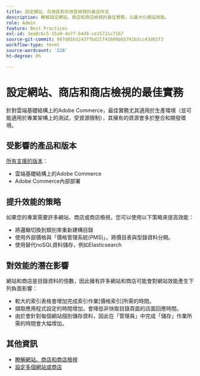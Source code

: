 ```yaml
---
title: 設定網站、存放區和存放區檢視的最佳作法
description: 瞭解設定網站、商店和商店檢視的最佳實務，以最大化網站效能。
role: Admin
feature: Best Practices
exl-id: 3ea0c6c5-15a9-4e77-b4d0-ce15721c7167
source-git-commit: 987d65b52437fbd21f41600bb5741b3cc43d01f3
workflow-type: tm+mt
source-wordcount: '228'
ht-degree: 0%

---
```


# 設定網站、商店和商店檢視的最佳實務

針對雲端基礎結構上的Adobe Commerce，最佳實務尤其適用於生產環境（並可能適用於專業架構上的測試，受資源限制），其擁有的資源會多於整合和開發環境。

## 受影響的產品和版本

[所有支援的版本](../../../release/versions.md)：

- 雲端基礎結構上的Adobe Commerce
- Adobe Commerce內部部署

## 提升效能的策略

如果您的專案需要許多網站、商店或商店檢視，您可以使用以下策略來提高效能：

- 將邏輯切換到類別來重新建構目錄
- 使用外部價格與「價格管理系統(PMS)」，將價目表與型錄資料分開。
- 使用替代noSQL資料儲存，例如Elasticsearch

## 對效能的潛在影響

網站和商店是目錄資料的倍數，因此擁有許多網站和商店可能會對網站效能產生下列負面影響：

- 較大的索引表格會增加完成索引作業[價格索引]所需的時間。
- 擷取應用程式設定的時間增加，會降低非快取目錄頁面的店面回應時間。
- 由於會針對每個網站個別儲存資料，因此在「管理員」中完成「儲存」作業所需的時間會大幅增加。


## 其他資訊

- [瞭解網站、商店和商店檢視](https://experienceleague.adobe.com/zh-hant/docs/commerce-cloud-service/user-guide/configure-store/best-practices)
- [設定多個網站或商店](https://experienceleague.adobe.com/zh-hant/docs/commerce-cloud-service/user-guide/configure-store/multiple-sites)

